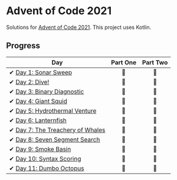 # Advent of Code 2021

Solutions for [Advent of Code 2021][aoc]. This project uses Kotlin.

[aoc]: https://adventofcode.com/2021/

## Progress

| Day                                                                  | Part One | Part Two |
|----------------------------------------------------------------------|:--------:|:--------:|
| ✔ [Day 1: Sonar Sweep](src/main/kotlin/aoc/day1/Day1.kt)             |    🌟    |    🌟    |
| ✔ [Day 2: Dive!](src/main/kotlin/aoc/day2/Day2.kt)                   |    🌟    |    🌟    |
| ✔ [Day 3: Binary Diagnostic](src/main/kotlin/aoc/day3/Day3.kt)       |    🌟    |    🌟    |
| ✔ [Day 4: Giant Squid](src/main/kotlin/aoc/day4/Day4.kt)             |    🌟    |    🌟    |
| ✔ [Day 5: Hydrothermal Venture](src/main/kotlin/aoc/day5/Day5.kt)    |    🌟    |    🌟    |
| ✔ [Day 6: Lanternfish](src/main/kotlin/aoc/day6/Day6.kt)             |    🌟    |    🌟    |
| ✔ [Day 7: The Treachery of Whales](src/main/kotlin/aoc/day7/Day7.kt) |    🌟    |    🌟    |
| ✔ [Day 8: Seven Segment Search](src/main/kotlin/aoc/day8/Day8.kt)    |    🌟    |    🌟    |
| ✔ [Day 9: Smoke Basin](src/main/kotlin/aoc/day9/Day9.kt)             |    🌟    |    🌟    |
| ✔ [Day 10: Syntax Scoring](src/main/kotlin/aoc/day10/Day10.kt)       |    🌟    |    🌟    |
| ✔ [Day 11: Dumbo Octopus](src/main/kotlin/aoc/day11/Day11.kt)        |    🌟    |    🌟    |